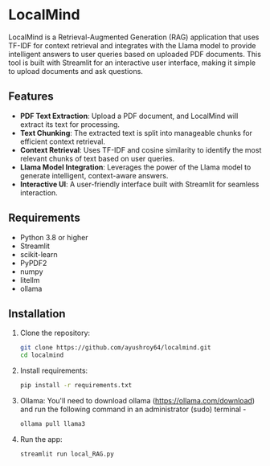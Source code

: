 # LocalMind

LocalMind is a Retrieval-Augmented Generation (RAG) application that uses TF-IDF for context retrieval and integrates with the Llama model to provide intelligent answers to user queries based on uploaded PDF documents. This tool is built with Streamlit for an interactive user interface, making it simple to upload documents and ask questions.

## Features

- **PDF Text Extraction**: Upload a PDF document, and LocalMind will extract its text for processing.
- **Text Chunking**: The extracted text is split into manageable chunks for efficient context retrieval.
- **Context Retrieval**: Uses TF-IDF and cosine similarity to identify the most relevant chunks of text based on user queries.
- **Llama Model Integration**: Leverages the power of the Llama model to generate intelligent, context-aware answers.
- **Interactive UI**: A user-friendly interface built with Streamlit for seamless interaction.

## Requirements

- Python 3.8 or higher
- Streamlit
- scikit-learn
- PyPDF2
- numpy
- litellm
- ollama

## Installation

1. Clone the repository:
   ```bash
   git clone https://github.com/ayushroy64/localmind.git
   cd localmind
2. Install requirements:
   ```bash
   pip install -r requirements.txt
3. Ollama:
   You'll need to download ollama (https://ollama.com/download) and run the following command in an administrator (sudo) terminal -
   ```bash
   ollama pull llama3
4. Run the app:
   ```bash
   streamlit run local_RAG.py

